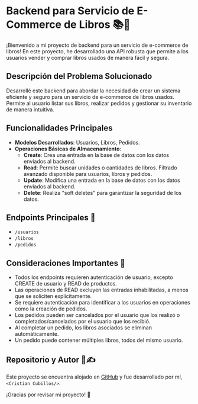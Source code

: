 # Backend para Servicio de E-Commerce de Libros 📚💼

¡Bienvenido a mi proyecto de backend para un servicio de e-commerce de libros! En este proyecto, he desarrollado una API robusta que permite a los usuarios vender y comprar libros usados de manera fácil y segura.

## Descripción del Problema Solucionado

Desarrollé este backend para abordar la necesidad de crear un sistema eficiente y seguro para un servicio de e-commerce de libros usados. Permite al usuario listar sus libros, realizar pedidos y gestionar su inventario de manera intuitiva.

## Funcionalidades Principales

- **Modelos Desarrollados**: Usuarios, Libros, Pedidos.
- **Operaciones Básicas de Almacenamiento**:
  - **Create**: Crea una entrada en la base de datos con los datos enviados al backend.
  - **Read**: Permite buscar unidades o cantidades de libros. Filtrado avanzado disponible para usuarios, libros y pedidos.
  - **Update**: Modifica una entrada en la base de datos con los datos enviados al backend.
  - **Delete**: Realiza "soft deletes" para garantizar la seguridad de los datos.

## Endpoints Principales 🎯

- `/usuarios`
- `/libros`
- `/pedidos`

## Consideraciones Importantes 🚨

- Todos los endpoints requieren autenticación de usuario, excepto CREATE de usuario y READ de productos.
- Las operaciones de READ excluyen las entradas inhabilitadas, a menos que se soliciten explícitamente.
- Se requiere autenticación para identificar a los usuarios en operaciones como la creación de pedidos.
- Los pedidos pueden ser cancelados por el usuario que los realizó o completados/cancelados por el usuario que los recibió.
- Al completar un pedido, los libros asociados se eliminan automáticamente.
- Un pedido puede contener múltiples libros, todos del mismo usuario.

## Repositorio y Autor 📁✍️

Este proyecto se encuentra alojado en [GitHub](https://github.com/CUBILLOSCRISTIAN/proyecto_backend) y fue desarrollado por mí, `<Cristian Cubillos/>`.

¡Gracias por revisar mi proyecto! 🙌
